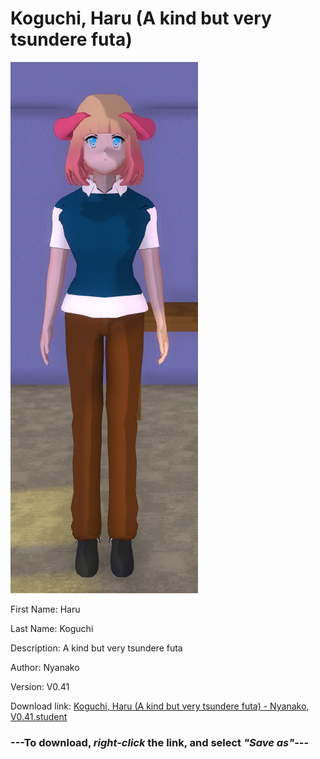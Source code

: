 # Koguchi, Haru (A kind but very tsundere futa)

<img src = "https://raw.githubusercontent.com/Arbiter1223/Daigaku-Gurashi-Custom-Students/master/Students/Files/Koguchi%2C%20Haru%20(A%20kind%20but%20very%20tsundere%20futa).png">

First Name: Haru

Last Name: Koguchi

Description: A kind but very tsundere futa

Author: Nyanako

Version: V0.41

Download link: <a href="https://raw.githubusercontent.com/Arbiter1223/Daigaku-Gurashi-Custom-Students/master/Students/Files/Koguchi%2C%20Haru%20(A%20kind%20but%20very%20tsundere%20futa)%20-%20Nyanako%2C%20V0.41.student">Koguchi, Haru (A kind but very tsundere futa) - Nyanako, V0.41.student</a>

### ---**To download, _right-click_ the link, and select _"Save as"_**---
